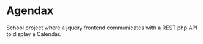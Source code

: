 # Agendax

School project where a jquery frontend communicates with a REST php API to display a Calendar.